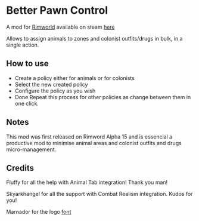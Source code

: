 ﻿# Better Pawn Control 

A mod for [Rimworld](https://rimworldgame.com/) available on steam [here](http://steamcommunity.com/sharedfiles/filedetails/?id=775061248)

Allows to assign animals to zones and colonist outfits/drugs in bulk, in a single action. 

## How to use
- Create a policy either for animals or for colonists
- Select the new created policy
- Configure the policy as you wish 
- Done
Repeat this process for other policies as change between them in one click.

## Notes

This mod was first released on Rimword Alpha 15 and is essencial a productive mod to minimise animal areas and colonist outfits and drugs micro-management. 

## Credits
Fluffy for all the help with Animal Tab integration! Thank you man!

Skyarkhangel for all the support with Combat Realism integration. Kudos for you!

Marnador for the logo [font](https://ludeon.com/forums/index.php?topic=11022.0)